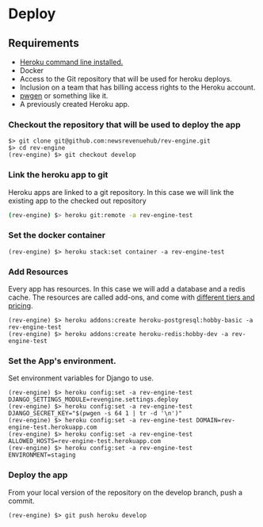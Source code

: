 # Deploy

## Requirements
* [Heroku command line installed.](https://devcenter.heroku.com/categories/command-line)
* Docker  
* Access to the Git repository that will be used for heroku deploys.  
* Inclusion on a team that has billing access rights to the Heroku account.
* [pwgen](https://github.com/jbernard/pwgen) or something like it.
* A previously created Heroku app.

### Checkout the repository that will be used to deploy the app

```shell
$> git clone git@github.com:newsrevenuehub/rev-engine.git
$> cd rev-engine
(rev-engine) $> git checkout develop
```

### Link the heroku app to git
Heroku apps are linked to a git repository. In this case we will link the existing app to the checked out repository

```sh
(rev-engine) $> heroku git:remote -a rev-engine-test
```

### Set the docker container

```shell
(rev-engine) $> heroku stack:set container -a rev-engine-test
```

### Add Resources

Every app has resources. In this case we will add a database and a redis cache.
The resources are called add-ons, and come with [different tiers and pricing](https://elements.heroku.com/addons).

```shell
(rev-engine) $> heroku addons:create heroku-postgresql:hobby-basic -a rev-engine-test
(rev-engine) $> heroku addons:create heroku-redis:hobby-dev -a rev-engine-test
```

### Set the App's environment.

Set environment variables for Django to use.

```shell
(rev-engine) $> heroku config:set -a rev-engine-test DJANGO_SETTINGS_MODULE=revengine.settings.deploy
(rev-engine) $> heroku config:set -a rev-engine-test DJANGO_SECRET_KEY="$(pwgen -s 64 1 | tr -d '\n')"
(rev-engine) $> heroku config:set -a rev-engine-test DOMAIN=rev-engine-test.herokuapp.com
(rev-engine) $> heroku config:set -a rev-engine-test ALLOWED_HOSTS=rev-engine-test.herokuapp.com
(rev-engine) $> heroku config:set -a rev-engine-test ENVIRONMENT=staging
```

### Deploy the app

From your local version of the repository on the develop branch, push a commit.

```shell
(rev-engine) $> git push heroku develop
```

